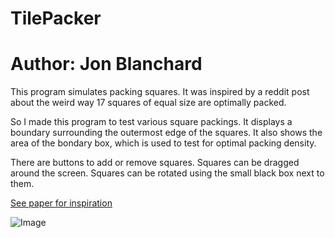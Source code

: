 # TilePacker
# Author: Jon Blanchard

This program simulates packing squares. It was inspired by a reddit post
about the weird way 17 squares of equal size are optimally packed.

So I made this program to test various square packings. It displays a boundary
surrounding the outermost edge of the squares. It also shows the area of the
bondary box, which is used to test for optimal packing density.

There are buttons to add or remove squares.
Squares can be dragged around the screen.
Squares can be rotated using the small black box next to them.

[See paper for inspiration](https://www.combinatorics.org/files/Surveys/ds7/ds7v5-2009/ds7-2009.html)

![Image](https://i.ibb.co/fqvgGz0/Screenshot-2023-04-27-040748.png)
